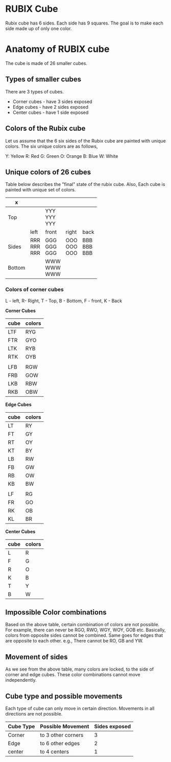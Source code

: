 # RUBIX Cube 

Rubix cube has 6 sides.
Each side has 9 squares.
The goal is to make each side made up of only one color.


# Anatomy of RUBIX cube

The cube is made of 26 smaller cubes.

## Types of smaller cubes

There are 3 types of cubes.

* Corner cubes - have 3 sides exposed
* Edge cubes - have 2 sides exposed
* Center cubes - have 1 side exposed

## Colors of the Rubix cube

Let us assume that the 6 six sides of the Rubix cube are painted with unique colors.
The six unique colors are as follows,

Y: Yellow
R: Red
G: Green
O: Orange
B: Blue
W: White

## Unique colors of 26 cubes

Table below describes the "final" state of the rubix cube.
Also, Each cube is painted with unique set of colors.

|x  |   |   |   |   |
|---|---|---|---|---|
|Top|   |YYY<br>YYY<br>YYY|   |   |
|   |left  |front  |right  |back  |
|Sides|RRR<br>RRR<br>RRR|GGG<br>GGG<br>GGG|OOO<br>OOO<br>OOO|BBB<br>BBB<br>BBB|
|Bottom|   |WWW<br>WWW<br>WWW|   |   |

### Colors of corner cubes

L - left, R- Right, T - Top, B - Bottom, F - front, K - Back

**Corner Cubes**

| cube | colors |
|------|--------|
|LTF   |RYG     |
|FTR   |GYO     |
|LTK   |RYB     |
|RTK   |OYB     |
|||
|LFB   |RGW     |
|FRB   |GOW     |
|LKB   |RBW     |
|RKB   |OBW     |

**Edge Cubes**

| cube | colors |
|------|--------|
|LT    |RY      |
|FT    |GY      |
|RT    |OY      |
|KT    |BY      |
|LB    |RW      |
|FB    |GW      |
|RB    |OW      |
|KB    |BW      |
|      |        |
|LF    |RG      |
|FR    |GO      |
|RK    |OB      |
|KL    |BR      |

**Center Cubes**

| cube | colors |
|------|--------|
|L    |R      |
|F    |G      |
|R    |O      |
|K    |B      |
|T    |Y      |
|B    |W      |

## Impossible Color combinations

Based on the above table, certain combination of colors are not possible.
For example, there can never be RGO, RWO, WGY, WOY, GOB etc.
Basically, colors from opposite sides cannot be combined.
Same goes for edges that are opposite to each other.
e.g., There cannot be RO, GB and YW.

## Movement of sides

As we see from the above table, many colors  are locked, to the side of corner and edge cubes. These color combinations cannot move independently.


## Cube type and possible movements

Each type of cube can only move in certain direction. 
Movements in all directions are not possible.


| Cube Type  | Possible Movement   | Sides exposed |
|------------|---------------------|---------------|
| Corner     | to 3 other corners  | 3             |
| Edge       | to 6 other edges    | 2             | 
| center     | to 4 centers        | 1             |


# 





